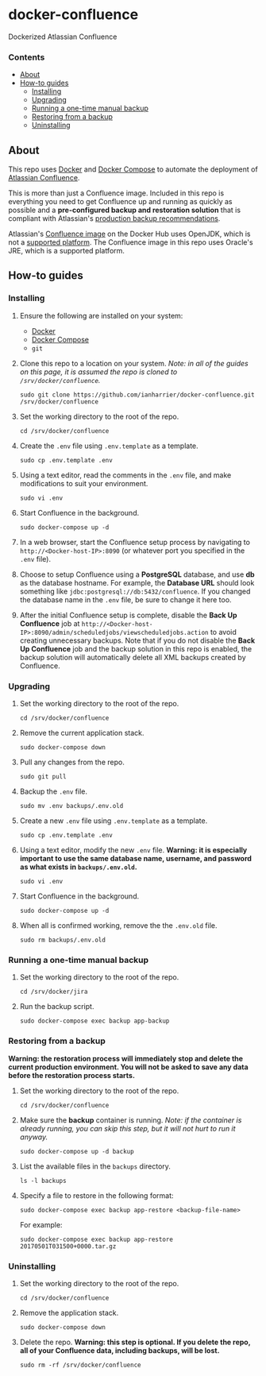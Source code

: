 # docker-confluence

Dockerized Atlassian Confluence

### Contents

* [About](#about)
* [How-to guides](#how-to-guides)
    * [Installing](#installing)
    * [Upgrading](#upgrading)
    * [Running a one-time manual backup](#running-a-one-time-manual-backup)
    * [Restoring from a backup](#restoring-from-a-backup)
    * [Uninstalling](#uninstalling)

## About

This repo uses [Docker](https://www.docker.com) and [Docker Compose](https://docs.docker.com/compose/) to automate the deployment of [Atlassian Confluence](https://www.atlassian.com/software/confluence).

This is more than just a Confluence image. Included in this repo is everything you need to get Confluence up and running as quickly as possible and a **pre-configured backup and restoration solution** that is compliant with Atlassian's [production backup recommendations](https://confluence.atlassian.com/doc/production-backup-strategy-38797389.html).

Atlassian's [Confluence image](https://hub.docker.com/r/atlassian/confluence-server/) on the Docker Hub uses OpenJDK, which is not a [supported platform](https://confluence.atlassian.com/doc/supported-platforms-207488198.html). The Confluence image in this repo uses Oracle's JRE, which is a supported platform.

## How-to guides

### Installing

1. Ensure the following are installed on your system:

    * [Docker](https://docs.docker.com/engine/installation/)
    * [Docker Compose](https://docs.docker.com/compose/install/#install-as-a-container)
    * `git`

2. Clone this repo to a location on your system. *Note: in all of the guides on this page, it is assumed the repo is cloned to `/srv/docker/confluence`.*

    ```shell
    sudo git clone https://github.com/ianharrier/docker-confluence.git /srv/docker/confluence
    ```

3. Set the working directory to the root of the repo.

    ```shell
    cd /srv/docker/confluence
    ```

4. Create the `.env` file using `.env.template` as a template.

    ```shell
    sudo cp .env.template .env
    ```

5. Using a text editor, read the comments in the `.env` file, and make modifications to suit your environment.

    ```shell
    sudo vi .env
    ```

6. Start Confluence in the background.

    ```shell
    sudo docker-compose up -d
    ```

7. In a web browser, start the Confluence setup process by navigating to `http://<Docker-host-IP>:8090` (or whatever port you specified in the `.env` file).

8. Choose to setup Confluence using a **PostgreSQL** database, and use **db** as the database hostname. For example, the **Database URL** should look something like `jdbc:postgresql://db:5432/confluence`. If you changed the database name in the `.env` file, be sure to change it here too.

9. After the initial Confluence setup is complete, disable the **Back Up Confluence** job at `http://<Docker-host-IP>:8090/admin/scheduledjobs/viewscheduledjobs.action` to avoid creating unnecessary backups. Note that if you do not disable the **Back Up Confluence** job and the backup solution in this repo is enabled, the backup solution will automatically delete all XML backups created by Confluence.

### Upgrading

1. Set the working directory to the root of the repo.

    ```shell
    cd /srv/docker/confluence
    ```

2. Remove the current application stack.

    ```shell
    sudo docker-compose down
    ```

3. Pull any changes from the repo.

    ```shell
    sudo git pull
    ```

4. Backup the `.env` file.

    ```shell
    sudo mv .env backups/.env.old
    ```

5. Create a new `.env` file using `.env.template` as a template.

    ```shell
    sudo cp .env.template .env
    ```

6. Using a text editor, modify the new `.env` file. **Warning: it is especially important to use the same database name, username, and password as what exists in `backups/.env.old`.**

    ```shell
    sudo vi .env
    ```

7. Start Confluence in the background.

    ```shell
    sudo docker-compose up -d
    ```

8. When all is confirmed working, remove the the `.env.old` file.

    ```shell
    sudo rm backups/.env.old
    ```

### Running a one-time manual backup

1. Set the working directory to the root of the repo.

    ```shell
    cd /srv/docker/jira
    ```

2. Run the backup script.

    ```shell
    sudo docker-compose exec backup app-backup
    ```

### Restoring from a backup

**Warning: the restoration process will immediately stop and delete the current production environment. You will not be asked to save any data before the restoration process starts.**

1. Set the working directory to the root of the repo.

    ```shell
    cd /srv/docker/confluence
    ```

2. Make sure the **backup** container is running. *Note: if the container is already running, you can skip this step, but it will not hurt to run it anyway.*

    ```shell
    sudo docker-compose up -d backup
    ```

3. List the available files in the `backups` directory.

    ```shell
    ls -l backups
    ```

4. Specify a file to restore in the following format:

    ```shell
    sudo docker-compose exec backup app-restore <backup-file-name>
    ```

    For example:

    ```shell
    sudo docker-compose exec backup app-restore 20170501T031500+0000.tar.gz
    ```

### Uninstalling

1. Set the working directory to the root of the repo.

    ```shell
    cd /srv/docker/confluence
    ```

2. Remove the application stack.

    ```shell
    sudo docker-compose down
    ```

3. Delete the repo. **Warning: this step is optional. If you delete the repo, all of your Confluence data, including backups, will be lost.**

    ```shell
    sudo rm -rf /srv/docker/confluence
    ```
